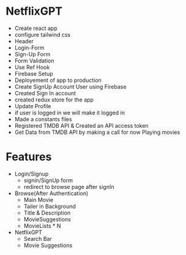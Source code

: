 # NetflixGPT
  - Create react app 
  - configure tailwind css
  - Header
  - Login-Form
  - Sign-Up Form
  - Form Validation
  - Use Ref Hook 
  - Firebase Setup 
  - Deployement of app to production 
  - Create SignUp Account User using Firebase
  - Created Sign In account
  - created redux store for the app
  - Update Profile 
  - if user is logged in we will make it logged in
  - Made a constants files
  - Registered TMDB API & Created an API access token 
  - Get Data from TMDB API by making a call for now Playing movies 
# Features 
- Login/Signup
  - signin/SignUp form 
  - redirect to browse page after signIn
- Browse(After Authentication)
    - Main Movie
    - Tailer in Background
    - Title & Description
    - MovieSuggestions
    - MovieLists * N
- NetflixGPT
    - Search Bar
    - Movie Suggestions